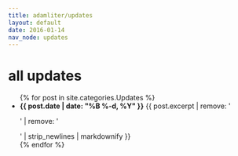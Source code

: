 ```yaml
---
title: adamliter/updates
layout: default
date: 2016-01-14
nav_node: updates
---
```


# all updates

<ul>
{% for post in site.categories.Updates %}
<li>
  <strong>{{ post.date | date: "%B %-d, %Y" }}</strong>
  {{ post.excerpt | remove: '<p>' | remove: '</p>' | strip_newlines | markdownify }}
</li>
{% endfor %}
</ul>
